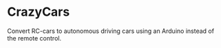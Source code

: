 # CrazyCars
Convert RC-cars to autonomous driving cars using an Arduino instead of the remote control.
